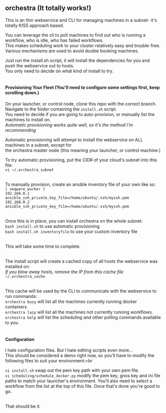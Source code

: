 ## orchestra  (It totally works!)

This is an thin webservice and CLI for managing machines in a subnet- it's totally KISS approach based.<br>

You can leverage the cli to poll machines to find out who is running a workflow, who is idle, who has failed workflows.<br>
This makes scheduling work to your cluster relatively easy and trouble-free.  Various mechanisms are used to avoid double booking machines.<br>

Just run the install.sh script, it will install the dependencies for you and push the webservice out to hosts.<br>
You only need to decide on what kind of install to try.<br><br>

#### Provisioning Your Fleet  (You'll need to configure some settings first, keep scrolling down.)

On your launcher, or control node, clone this repo with the correct branch.<br>
Navigate to the folder containing the ```install.sh``` script.<br>
You need to decide if you are going to auto-provision, or manually list the machines to install on.<br>
*Automatic provisioning works quite well, so it's the method I'm recommending*<br>

Automatic provisioning will attempt to install the webservice on ALL machines in a subnet, except for <br>
the orchestra master node (this meaning your launcher, or control machine.)<br>

To try automatic provisioning, put the CIDR of your cloud's subnet into this file:<br>
```vi ~/.orchestra_subnet```<br><br>

To manually provision, create an ansible inventory file of your own like so:<br>
```[ seqware_worker ]```<br>
```192.168.0.1     ansible_ssh_private_key_file=/home/ubuntu/.ssh/myssh.pem```<br>
```192.168.0.2    ansible_ssh_private_key_file=/home/ubuntu/.ssh/myssh.pem```<br>
<br>

Once this is in place, you can install orchestra on the whole subnet:<br>
```bash install.sh```  to use automatic provisioning<br>
```bash install.sh inventoryfile```  to use your custom inventory file<br>
<br>

This will take some time to complete.<br><br>

The install script will create a cached copy of all hosts the webservice was installed on:<br>
*If you blow away hosts, remove the IP from this cache file*<br>
```~/.orchestra_cache``` <br><br>

This cache will be used by the CLI to communicate with the webservice to run commands:<br>
```orchestra busy``` will list all the machines currently running docker containers.<br>
```orchestra lazy``` will list all the machines not currently running workflows.<br>
```orchestra help``` will list the scheduling and other polling commands available to you.<br><br>

#### Configuration

I hate configuration files.  But I hate editing scripts even more...<br>
This should be considered a demo right now, so you'll have to modify the following files to suit your environment:<br<br>

```vi install.sh``` swap out the pem key path with your own pem file.<br>
```vi scheduling/schedule_docker.py``` modify the pem key, gnos key and ini file paths to match your launcher's environment.  You'll also need to select a workflow from the list at the top of this file.  Once that's done you're good to go.<br><br>

That should be it.<br>

